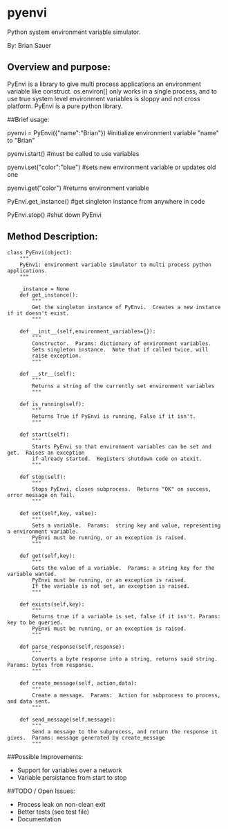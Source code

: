 pyenvi
======

Python system environment variable simulator.

By: Brian Sauer

## Overview and purpose:

PyEnvi is a library to give multi process applications an environment variable
like construct.  os.environ[] only works in a single process, and to use true
system level environment variables is sloppy and not cross platform.  PyEnvi is
a pure python library.

##Brief usage:

pyenvi = PyEnvi({"name":"Brian"})           #initialize environment variable "name" to "Brian"

pyenvi.start()                              #must be called to use variables

pyenvi.set("color":"blue")                  #sets new environment variable or updates old one

pyenvi.get("color")                         #returns environment variable

PyEnvi.get_instance()                       #get singleton instance from anywhere in code

PyEnvi.stop()                               #shut down PyEnvi


## Method Description:

    class PyEnvi(object):
        """
        PyEnvi: environment variable simulator to multi process python applications.
        """
        
        _instance = None
        def get_instance():
            """
            Get the singleton instance of PyEnvi.  Creates a new instance if it doesn't exist.
            """
        
        def __init__(self,environment_variables={}):
            """
            Constructor.  Params: dictionary of environment variables.
            Sets singleton instance.  Note that if called twice, will 
            raise exception.
            """
    
        def __str__(self):
            """
            Returns a string of the currently set environment variables
            """
        
        def is_running(self):
            """
            Returns True if PyEnvi is running, False if it isn't.
            """
        
        def start(self):
            """
            Starts PyEnvi so that environment variables can be set and get.  Raises an exception
            if already started.  Registers shutdown code on atexit.
            """
        
        def stop(self):
            """
            Stops PyEnvi, closes subprocess.  Returns "OK" on success, error message on fail.
            """            
                    
        def set(self,key, value):
            """
            Sets a variable.  Params:  string key and value, representing a environment variable.
            PyEnvi must be running, or an exception is raised.
            """
                    
        def get(self,key):
            """
            Gets the value of a variable.  Params: a string key for the variable wanted.
            PyEnvi must be running, or an exception is raised.
            If the variable is not set, an exception is raised.
            """
                    
        def exists(self,key):
            """
            Returns true if a variable is set, false if it isn't. Params:  key to be queried.
            PyEnvi must be running, or an exception is raised.
            """
            
        def parse_response(self,response):
            """
            Converts a byte response into a string, returns said string.  Params: bytes from response.
            """
        
        def create_message(self, action,data):
            """
            Create a message.  Params:  Action for subprocess to process, and data sent.
            """
        
        def send_message(self,message):
            """
            Send a message to the subprocess, and return the response it gives.  Params: message generated by create_message
            """

##Possible Improvements:
- Support for variables over a network
- Variable persistance from start to stop

##TODO / Open Issues:
- Process leak on non-clean exit
- Better tests (see test file)
- Documentation
